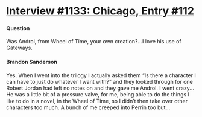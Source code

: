 # [Interview #1133: Chicago, Entry #112](https://www.theoryland.com/intvmain.php?i=1133#112)

#### Question

Was Androl, from Wheel of Time, your own creation?...I love his use of Gateways.

#### Brandon Sanderson

Yes. When I went into the trilogy I actually asked them “Is there a character I can have to just do whatever I want with?” and they looked through for one Robert Jordan had left no notes on and they gave me Androl. I went crazy... He was a little bit of a pressure valve, for me, being able to do the things I like to do in a novel, in the Wheel of Time, so I didn’t then take over other characters too much. A bunch of me creeped into Perrin too but...


